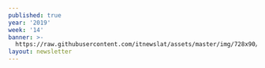 ```yaml
---
published: true
year: '2019'
week: '14'
banner: >-
  https://raw.githubusercontent.com/itnewslat/assets/master/img/728x90/Banner-Resumen.jpg
layout: newsletter
---
```

